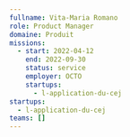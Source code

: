 ```yaml
---
fullname: Vita-Maria Romano
role: Product Manager
domaine: Produit
missions:
  - start: 2022-04-12
    end: 2022-09-30
    status: service
    employer: OCTO
    startups:
      - l-application-du-cej
startups:
  - l-application-du-cej
teams: []
---
```

